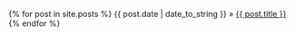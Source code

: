 <script>
document.getElementById("indexsmall").style.backgroundColor="#EFAB00";
document.getElementById("indextext").style.color="#000000";
document.getElementById("index").className="menu2active";
</script>

{% for post in site.posts %}
{{ post.date | date_to_string }} &raquo; <a href="{{ post.url }}">{{ post.title }}</a>
{% endfor %}

